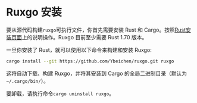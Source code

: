 # Ruxgo 安装
要从源代码构建`ruxgo`可执行文件，你首先需要安装 Rust 和 Cargo。按照[Rust安装页面](https://www.rust-lang.org/tools/install)上的说明操作。Ruxgo 目前至少需要 Rust 1.70 版本。

一旦你安装了 Rust，就可以使用以下命令来构建和安装 Ruxgo:

```sh
cargo install --git https://github.com/Ybeichen/ruxgo.git ruxgo
```

这将自动下载、构建 Ruxgo，并将其安装到 Cargo 的全局二进制目录（默认为`~/.cargo/bin/`）。

要卸载，请执行命令`cargo uninstall ruxgo`。
